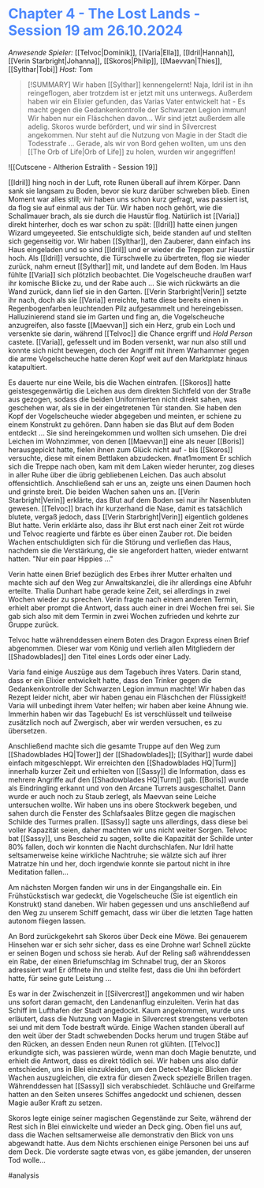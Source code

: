 # <font color = 4d88fd>Chapter 4 - The Lost Lands - Session 19 am 26.10.2024</font>

_Anwesende Spieler:_ [[Telvoc|Dominik]], [[Varia|Ella]], [[Idril|Hannah]], [[Verin Starbright|Johanna]], [[Skoros|Philip]], [[Maevvan|Thies]], [[Sylthar|Tobi]]
_Host:_ Tom

>[!SUMMARY]
>Wir haben [[Sylthar]] kennengelernt! Naja, Idril ist in ihn reingeflogen, aber trotzdem ist er jetzt mit uns unterwegs. Außerdem haben wir ein Elixier gefunden, das Varias Vater entwickelt hat - Es macht gegen die Gedankenkontrolle der Schwarzen Legion immun! Wir haben nur ein Fläschchen davon... Wir sind jetzt außerdem alle adelig. Skoros wurde befördert, und wir sind in Silvercrest angekommen. Nur steht auf die Nutzung von Magie in der Stadt die Todesstrafe ... 
>Gerade, als wir von Bord gehen wollten, um uns den [[The Orb of Life|Orb of Life]] zu holen, wurden wir angegriffen! 

![[Cutscene - Altherion Estralith - Session 19]]

[[Idril]] hing noch in der Luft, rote Runen überall auf ihrem Körper. Dann sank sie langsam zu Boden, bevor sie kurz darüber schweben blieb. Einen Moment war alles still; wir haben uns schon kurz gefragt, was passiert ist, da flog sie auf einmal aus der Tür. Wir haben noch gehört, wie die Schallmauer brach, als sie durch die Haustür flog. Natürlich ist [[Varia]] direkt hinterher, doch es war schon zu spät: [[Idril]] hatte einen jungen Wizard umgeyeeted. Sie entschuldigte sich, beide standen auf und stellten sich gegenseitig vor. Wir haben [[Sylthar]], den Zauberer, dann einfach ins Haus eingeladen und so sind [[Idril]] und er wieder die Treppen zur Haustür hoch. Als [[Idril]] versuchte, die Türschwelle zu übertreten, flog sie wieder zurück, nahm erneut [[Sylthar]] mit, und landete auf dem Boden. Im Haus fühlte [[Varia]] sich plötzlich beobachtet. Die Vogelscheuche draußen warf ihr komische Blicke zu, und der Rabe auch ... Sie wich rückwärts an die Wand zurück, dann lief sie in den Garten. [[Verin Starbright|Verin]] setzte ihr nach, doch als sie [[Varia]] erreichte, hatte diese bereits einen in Regenbogenfarben leuchtenden Pilz aufgesammelt und hereingebissen.
Halluzinierend stand sie im Garten und fing an, die Vogelscheuche anzugreifen, also fasste [[Maevvan]] sich ein Herz, grub ein Loch und versenkte sie darin, während [[Telvoc]] die Chance ergriff und *Hold Person* castete. [[Varia]], gefesselt und im Boden versenkt, war nun also still und konnte sich nicht bewegen, doch der Angriff mit ihrem Warhammer gegen die arme Vogelscheuche hatte deren Kopf weit auf den Marktplatz hinaus katapultiert. 

Es dauerte nur eine Weile, bis die Wachen eintrafen. [[Skoros]] hatte geistesgegenwärtig die Leichen aus dem direkten Sichtfeld von der Straße aus gezogen, sodass die beiden Uniformierten nicht direkt sahen, was geschehen war, als sie in der eingetretenen Tür standen.  Sie haben den Kopf der Vogelscheuche wieder abgegeben und meinten, er schiene zu einem Konstrukt zu gehören. Dann haben sie das Blut auf dem Boden entdeckt ... Sie sind hereingekommen und wollten sich umsehen. Die drei Leichen im Wohnzimmer, von denen [[Maevvan]] eine als neuer [[Boris]] herausgepickt hatte, fielen ihnen zum Glück nicht auf - bis [[Skoros]] versuchte, diese mit einem Bettlaken abzudecken. #nat1moment Er schlich sich die Treppe nach oben, kam mit dem Laken wieder herunter, zog dieses in aller Ruhe über die übrig gebliebenen Leichen. Das auch absolut offensichtlich. Anschließend sah er uns an, zeigte uns einen Daumen hoch und grinste breit.
Die beiden Wachen sahen uns an. [[Verin Starbright|Verin]] erklärte, das Blut auf dem Boden sei nur ihr Nasenbluten gewesen. [[Telvoc]] brach ihr kurzerhand die Nase, damit es tatsächlich blutete, vergaß jedoch, dass [[Verin Starbright|Verin]] eigentlich goldenes Blut hatte. Verin erklärte also, dass ihr Blut erst nach einer Zeit rot würde und Telvoc reagierte und färbte es über einen Zauber rot. Die beiden Wachen entschuldigten sich für die Störung und verließen das Haus, nachdem sie die Verstärkung, die sie angefordert hatten, wieder entwarnt hatten. "Nur ein paar Hippies ..."

Verin hatte einen Brief bezüglich des Erbes ihrer Mutter erhalten und machte sich auf den Weg zur Anwaltskanzlei, die ihr allerdings eine Abfuhr erteilte. Thalia Dunhart habe gerade keine Zeit, sei allerdings in zwei Wochen wieder zu sprechen. Verin fragte nach einem anderen Termin, erhielt aber prompt die Antwort, dass auch einer in drei Wochen frei sei. Sie gab sich also mit dem Termin in zwei Wochen zufrieden und kehrte zur Gruppe zurück.

Telvoc hatte währenddessen einem Boten des Dragon Express einen Brief abgenommen. Dieser war vom König und verlieh allen Mitgliedern der [[Shadowblades]] den Titel eines Lords oder einer Lady. 

Varia fand einige Auszüge aus dem Tagebuch ihres Vaters. Darin stand, dass er ein Elixier entwickelt hatte, dass den Trinker gegen die Gedankenkontrolle der Schwarzen Legion immun machte! Wir haben das Rezept leider nicht, aber wir haben genau ein Fläschchen der Flüssigkeit! Varia will unbedingt ihrem Vater helfen; wir haben aber keine Ahnung wie. Immerhin haben wir das Tagebuch! Es ist verschlüsselt und teilweise zusätzlich noch auf Zwergisch, aber wir werden versuchen, es zu übersetzen.

Anschließend machte sich die gesamte Truppe auf den Weg zum [[Shadowblades HQ|Tower]] der [[Shadowblades]]; [[Sylthar]] wurde dabei einfach mitgeschleppt. Wir erreichten den [[Shadowblades HQ|Turm]] innerhalb kurzer Zeit und erhielten von [[Sassy]] die Information, dass es mehrere Angriffe auf den [[Shadowblades HQ|Turm]] gab. [[Boris]] wurde als Eindringling erkannt und von den Arcane Turrets ausgeschaltet. Dann wurde er auch noch zu Staub zerlegt, als Maevvan seine Leiche untersuchen wollte. 
Wir haben uns ins obere Stockwerk begeben, und sahen durch die Fenster des Schlafsaales Blitze gegen die magischen Schilde des Turmes prallen. [[Sassy]] sagte uns allerdings, dass diese bei voller Kapazität seien, daher machten wir uns nicht weiter Sorgen. Telvoc bat [[Sassy]], uns Bescheid zu sagen, sollte die Kapazität der Schilde unter 80% fallen, doch wir konnten die Nacht durchschlafen. Nur Idril hatte seltsamerweise keine wirkliche Nachtruhe; sie wälzte sich auf ihrer Matratze hin und her, doch irgendwie konnte sie partout nicht in ihre Meditation fallen...

Am nächsten Morgen fanden wir uns in der Eingangshalle ein. Ein Frühstückstisch war gedeckt, die Vogelscheuche (Sie ist eigentlich ein Konstrukt) stand daneben. 
Wir haben gegessen und uns anschließend auf den Weg zu unserem Schiff gemacht, dass wir über die letzten Tage hatten autonom fliegen lassen.

An Bord zurückgekehrt sah Skoros über Deck eine Möwe. Bei genauerem Hinsehen war er sich sehr sicher, dass es eine Drohne war! Schnell zückte er seinen Bogen und schoss sie herab. Auf der Reling saß währenddessen ein Rabe, der einen Briefumschlag im Schnabel trug, der an Skoros adressiert war! Er öffnete ihn und stellte fest, dass die Uni ihn befördert hatte, für seine gute Leistung ... 

Es war in der Zwischenzeit in [[Silvercrest]] angekommen und wir haben uns sofort daran gemacht, den Landenanflug einzuleiten. Verin hat das Schiff im Lufthafen der Stadt angedockt. Kaum angekommen, wurde uns erläutert, dass die Nutzung von Magie in Silvercrest strengstens verboten sei und mit dem Tode bestraft würde. Einige Wachen standen überall auf den weit über der Stadt schwebenden Docks herum und trugen Stäbe auf den Rücken, an dessen Enden neun Runen rot glühten. [[Telvoc]] erkundigte sich, was passieren würde, wenn man doch Magie benutzte, und erhielt die Antwort, dass es direkt tödlich sei. Wir haben uns also dafür entschieden, uns in Blei einzukleiden, um den Detect-Magic Blicken der Wachen auszugleichen, die extra für diesen Zweck spezielle Brillen tragen. Währenddessen hat [[Sassy]] sich verabschiedet. Schläuche und Greifarme hatten an den Seiten unseres Schiffes angedockt und schienen, dessen Magie außer Kraft zu setzen. 

Skoros legte einige seiner magischen Gegenstände zur Seite, während der Rest sich in Blei einwickelte und wieder an Deck ging. Oben fiel uns auf, dass die Wachen seltsamerweise alle demonstrativ den Blick von uns abgewandt hatte.
Aus dem Nichts erschienen einige Personen bei uns auf dem Deck. Die vorderste sagte etwas von, es gäbe jemanden, der unseren Tod wolle...

#analysis